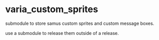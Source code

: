 # varia_custom_sprites

submodule to store samus custom sprites and custom message boxes.

use a submodule to release them outside of a release.
